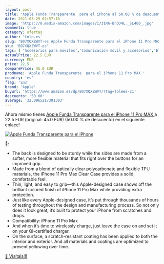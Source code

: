 ```yaml
---
layout: post
title: 'Apple Funda Transparente  para el iPhone al 50.00 % de descuento'
date: 2021-03-29 02:57:10
image: 'https://m.media-amazon.com/images/I/31NA-BhDJ4L._SL400_.jpg'
comments: true
category: ofertas
author: 'tole.es'
slug: 'B07XQXZWVT-es Apple Funda Transparente para el iPhone 11 Pro MAX'
sku: 'B07XQXZWVT-es'
tags: [ 'Accesorios para móviles','Comunicación móvil y accesorios','Electrónica','Fundas y carcasas para teléfonos móviles','apple','iphone', ]
actualPrice: 22.5 EUR
currency: EUR
price: 22.5
comparePrice: 45.0 EUR
prodname: 'Apple Funda Transparente  para el iPhone 11 Pro MAX '
country: 'es'
flag: '🇪🇸'
brand: 'Apple'
buyurl: 'https://www.amazon.es/dp/B07XQXZWVT/?tag=tolees-21'
descuento: '50.00'
average: '32.0965217391303'
---
```


Ahora mismo tienes [Apple Funda Transparente  para el iPhone 11 Pro MAX ](https://www.amazon.es/dp/B07XQXZWVT/?tag=tolees-21) a 22.5 EUR (original: 45.0 EUR) (50.00 %  de descuento) en el siguiente enlace!

[![Apple Funda Transparente  para el iPhone](https://m.media-amazon.com/images/I/31NA-BhDJ4L._SL400_.jpg)](https://www.amazon.es/dp/B07XQXZWVT/?tag=tolees-21)

🔎:

- The back is designed to be sturdy while the sides are made from a softer, more flexible material that fits right over the buttons for an improved grip.
- Made from a blend of optically clear polycarbonate and flexible TPU materials, the iPhone 11 Pro Max Clear Case provides a solid, comfortable feel.
- Thin, light, and easy to grip—this Apple-designed case shows off the brilliant colored finish of iPhone 11 Pro Max while providing extra protection.
- Just like every Apple-designed case, it’s put through thousands of hours of testing throughout the design and manufacturing process. So not only does it look great, it’s built to protect your iPhone from scratches and drops.
- Compatibility: iPhone 11 Pro Max
- And when it’s time to wirelessly charge, just leave the case on and set it on your Qi-certified charger.
- On the surface, a scratch-resistant coating has been applied to both the interior and exterior. And all materials and coatings are optimized to prevent yellowing over time.

[🛒 Visítala!!!](https://www.amazon.es/dp/B07XQXZWVT/?tag=tolees-21)
